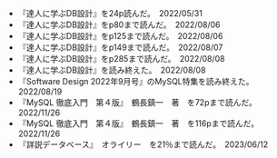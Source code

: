 - 『達人に学ぶDB設計』を24p読んだ。　2022/05/31  
- 『達人に学ぶDB設計』をp80まで読んだ。　2022/08/06  
- 『達人に学ぶDB設計』をp125まで読んだ。　2022/08/06  
- 『達人に学ぶDB設計』をp149まで読んだ。　2022/08/07  
- 『達人に学ぶDB設計』をp285まで読んだ。　2022/08/08  
- 『達人に学ぶDB設計』を読み終えた。　2022/08/08  
- 『Software Design 2022年9月号』のMySQL特集を読み終えた。　2022/08/19  
- 『MySQL 徹底入門　第４版』　鶴長鎮一　著　を72pまで読んだ。　 2022/11/26
- 『MySQL 徹底入門　第４版』　鶴長鎮一　著　を116pまで読んだ。　 2022/11/26
- 『詳説データベース』　オライリー　を21％まで読んだ。　2023/06/12

